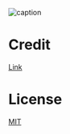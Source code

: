 ![caption](https://gifyu.com/image/rRwZ)

# Credit
[Link](https://gamedevelopment.tutsplus.com/tutorials/make-a-splash-with-dynamic-2d-water-effects--gamedev-236)

# License
[MIT](https://choosealicense.com/licenses/mit/)
